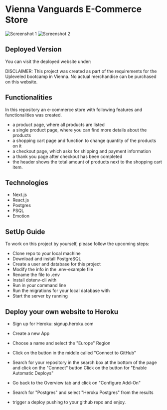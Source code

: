 <!-- Todo: Insert Screenshots -->

# Vienna Vanguards E-Commerce Store

![Screenshot 1]()
![Screenshot 2]()

## Deployed Version

You can visit the deployed website under:

DISCLAIMER: This project was created as part of the requirements for the Upleveled bootcamp in Vienna.
No actual merchandise can be purchased on this website.

## Functionalities

In this repository an e-commerce store with following features and functionalities was created.

- a product page, where all products are listed
- a single product page, where you can find more details about the products
- a shopping cart page and function to change quantity of the products on it
- a checkout page, which asks for shipping and payment information
- a thank you page after checkout has been completed
- the header shows the total amount of products next to the shopping cart item.

## Technologies

- Next.js
- React.js
- Postgres
- PSQL
- Emotion

## SetUp Guide

To work on this project by yourself, please follow the upcoming steps:

- Clone repo to your local machine
- Download and install PostgreSQL
- Create a user and database for this project
- Modify the info in the .env-example file
- Rename the file to .env
- Install dotenv-cli with <yarn global add dotenv-cli>
- Run <yarn install> in your command line
- Run the migrations for your local database with <yarn migrateup>
- Start the server by running <yarn dev>

## Deploy your own website to Heroku

- Sign up for Heroku: signup.heroku.com

- Create a new App

- Choose a name and select the "Europe" Region

- Click on the button in the middle called "Connect to GitHub"

- Search for your repository in the search box at the bottom of the page and click on the "Connect" button Click on the button for "Enable Automatic Deploys"

- Go back to the Overview tab and click on "Configure Add-On"

- Search for "Postgres" and select "Heroku Postgres" from the results

- trigger a deploy pushing to your github repo and enjoy.
